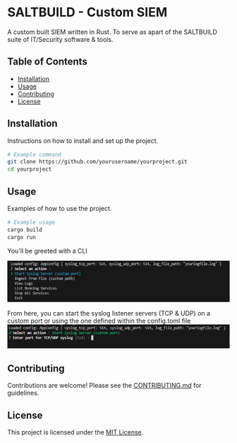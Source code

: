 # SALTBUILD - Custom SIEM

A custom built SIEM written in Rust. To serve as apart of the SALTBUILD suite of IT/Security software & tools.
## Table of Contents

- [Installation](#installation)
- [Usage](#usage)
- [Contributing](#contributing)
- [License](#license)

## Installation

Instructions on how to install and set up the project.

```bash
# Example command
git clone https://github.com/yourusername/yourproject.git
cd yourproject
```

## Usage

Examples of how to use the project.

```bash
# Example usage
cargo build
cargo run
```

You'll be greeted with a CLI

![Application Screenshot](assets/cli_home.png)

From here, you can start the syslog listener servers (TCP & UDP) on a custom port or using the one defined within the config.toml file
![Application Screenshot](assets/start_syslog_ingestor.png)
## Contributing

Contributions are welcome! Please see the [CONTRIBUTING.md](CONTRIBUTING.md) for guidelines.

## License

This project is licensed under the [MIT License](LICENSE).